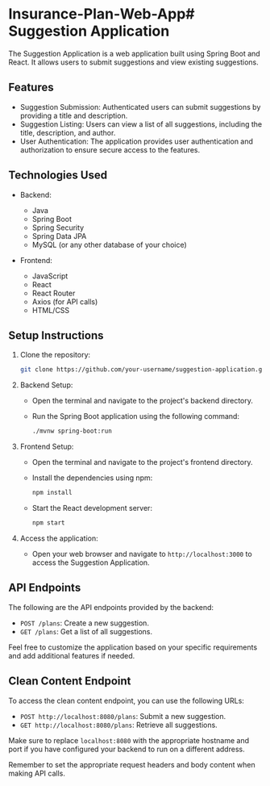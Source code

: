 # Insurance-Plan-Web-App# Suggestion Application

The Suggestion Application is a web application built using Spring Boot and React. It allows users to submit suggestions and view existing suggestions.

## Features

- Suggestion Submission: Authenticated users can submit suggestions by providing a title and description.
- Suggestion Listing: Users can view a list of all suggestions, including the title, description, and author.
- User Authentication: The application provides user authentication and authorization to ensure secure access to the features.

## Technologies Used

- Backend:
  - Java
  - Spring Boot
  - Spring Security
  - Spring Data JPA
  - MySQL (or any other database of your choice)

- Frontend:
  - JavaScript
  - React
  - React Router
  - Axios (for API calls)
  - HTML/CSS

## Setup Instructions

1. Clone the repository:

   ```bash
   git clone https://github.com/your-username/suggestion-application.git
   ```

2. Backend Setup:
   - Open the terminal and navigate to the project's backend directory.
   - Run the Spring Boot application using the following command:

     ```bash
     ./mvnw spring-boot:run
     ```

3. Frontend Setup:
   - Open the terminal and navigate to the project's frontend directory.
   - Install the dependencies using npm:

     ```bash
     npm install
     ```

   - Start the React development server:

     ```bash
     npm start
     ```

4. Access the application:
   - Open your web browser and navigate to `http://localhost:3000` to access the Suggestion Application.

## API Endpoints

The following are the API endpoints provided by the backend:

- `POST /plans`: Create a new suggestion.
- `GET /plans`: Get a list of all suggestions.

Feel free to customize the application based on your specific requirements and add additional features if needed.

## Clean Content Endpoint

To access the clean content endpoint, you can use the following URLs:

- `POST http://localhost:8080/plans`: Submit a new suggestion.
- `GET http://localhost:8080/plans`: Retrieve all suggestions.

Make sure to replace `localhost:8080` with the appropriate hostname and port if you have configured your backend to run on a different address.

Remember to set the appropriate request headers and body content when making API calls.

